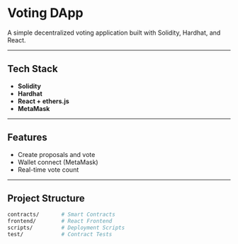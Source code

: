 # Voting DApp

A simple decentralized voting application built with Solidity, Hardhat, and React.

---

## Tech Stack

- **Solidity**
- **Hardhat**
- **React + ethers.js**
- **MetaMask**

---

## Features

- Create proposals and vote
- Wallet connect (MetaMask)
- Real-time vote count

---

## Project Structure

```bash
contracts/       # Smart Contracts
frontend/        # React Frontend
scripts/         # Deployment Scripts
test/            # Contract Tests
